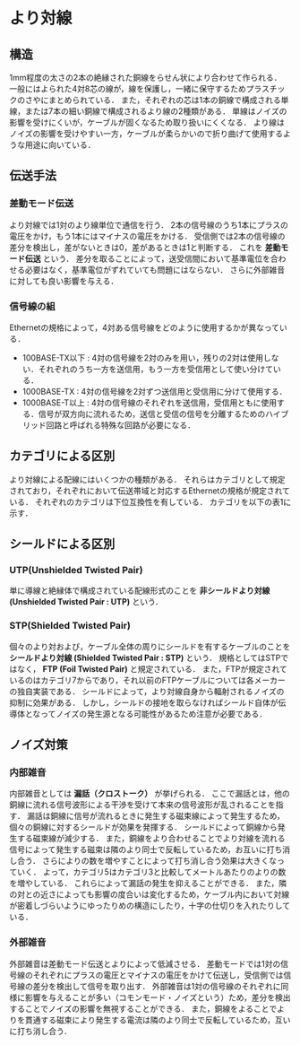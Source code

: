 # より対線
## 構造
1mm程度の太さの2本の絶縁された銅線をらせん状により合わせて作られる．
一般にはよられた4対8芯の線が，線を保護し，一緒に保守するためプラスチックのさやにまとめられている．
また，それぞれの芯は1本の銅線で構成される単線，または7本の細い銅線で構成されるより線の2種類がある．
単線はノイズの影響を受けにくいが，ケーブルが固くなるため取り扱いにくくなる．
より線はノイズの影響を受けやすい一方，ケーブルが柔らかいので折り曲げて使用するような用途に向いている．

## 伝送手法
### 差動モード伝送
より対線では1対のより線単位で通信を行う．
2本の信号線のうち1本にプラスの電圧をかけ，もう1本にはマイナスの電圧をかける．
受信側では2本の信号線の差分を検出し，差がないときは0，差があるときは1と判断する．
これを **差動モード伝送** という．
差分を取ることによって，送受信間において基準電位を合わせる必要はなく，基準電位がずれていても問題にはならない．
さらに外部雑音に対しても良い影響を与える．

### 信号線の組
Ethernetの規格によって，4対ある信号線をどのように使用するかが異なっている．

* 100BASE-TX以下 : 4対の信号線を2対のみを用い，残りの2対は使用しない．それぞれのうち一方を送信用，もう一方を受信用として使い分けている．
* 1000BASE-TX : 4対の信号線を2対ずつ送信用と受信用に分けて使用する．
* 1000BASE-T以上 : 4対の信号線のそれぞれを送信用，受信用ともに使用する．信号が双方向に流れるため，送信と受信の信号を分離するためのハイブリッド回路と呼ばれる特殊な回路が必要になる．

## カテゴリによる区別
より対線による配線にはいくつかの種類がある．
それらはカテゴリとして規定されており，それぞれにおいて伝送帯域と対応するEthernetの規格が規定されている．
それぞれのカテゴリは下位互換性を有している．
カテゴリを以下の表1に示す．

## シールドによる区別
### UTP(Unshielded Twisted Pair)
単に導線と絶縁体で構成されている配線形式のことを **非シールドより対線 (Unshielded Twisted Pair : UTP)** という．

### STP(Shielded Twisted Pair)
個々のより対および，ケーブル全体の周りにシールドを有するケーブルのことを **シールドより対線 (Shielded Twisted Pair : STP)** という．
規格としてはSTPではなく， **FTP (Foil Twisted Pair)** と規定されている．
また，FTPが規定されているのはカテゴリ7からであり，それ以前のFTPケーブルについては各メーカーの独自実装である．
シールドによって，より対線自身から輻射されるノイズの抑制に効果がある．
しかし，シールドの接地を取らなければシールド自体が伝導体となってノイズの発生源となる可能性があるため注意が必要である．

## ノイズ対策
### 内部雑音
内部雑音としては **漏話（クロストーク）** が挙げられる．
ここで漏話とは，他の銅線に流れる信号波形による干渉を受けて本来の信号波形が乱されることを指す．
漏話は銅線に信号が流れるときに発生する磁束線によって発生するため，個々の銅線に対するシールドが効果を発揮する．
シールドによって銅線から発生する磁束線が減少する．
また，銅線をより合わせることでより対線を流れる信号によって発生する磁束は隣のより同士で反転しているため，お互いに打ち消し合う．
さらによりの数を増やすことによって打ち消し合う効果は大きくなっていく．
よって，カテゴリ5はカテゴリ3と比較してメートルあたりのよりの数を増やしている．
これらによって漏話の発生を抑えることができる．
また，隣の対との近さによっても影響の度合いは変化するため，ケーブル内において対線が密着しづらいようにゆったりめの構造にしたり，十字の仕切りを入れたりしている．

### 外部雑音
外部雑音は差動モード伝送とよりによって低減させる．
差動モードでは1対の信号線のそれぞれにプラスの電圧とマイナスの電圧をかけて伝送し，受信側では信号線の差分を検出して信号を取り出す．
外部雑音は1対の信号線のそれぞれに同様に影響を与えることが多い（コモンモード・ノイズという）ため，差分を検出することでノイズの影響を無視することができる．
また，銅線をよることでよりを貫通する磁束により発生する電流は隣のより同士で反転しているため，互いに打ち消し合う．